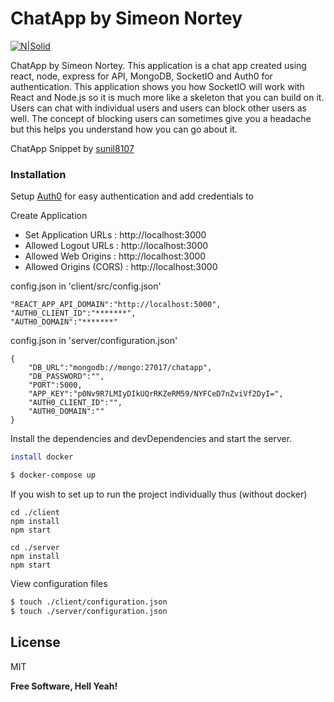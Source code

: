 # ChatApp by Simeon Nortey

[![N|Solid](http://simeon.symliq.com/img/simeon.png)](https://nodesource.com/products/nsolid)



ChatApp by Simeon Nortey. This application is a chat app created using react, node, express for API, MongoDB, SocketIO and Auth0 for authentication. This application shows you how SocketIO will work with React and Node.js so it is much more like a skeleton that you can build on it. Users can chat with individual users and users can block other users as well. The concept of blocking users can sometimes give you a headache but this helps you understand how you can go about it.

ChatApp Snippet by [sunil8107]


 




### Installation

Setup [Auth0] for easy authentication and add credentials to 

Create Application
- Set Application URLs : http://localhost:3000
- Allowed Logout URLs : http://localhost:3000
- Allowed Web Origins : http://localhost:3000
- Allowed Origins (CORS) : http://localhost:3000

config.json in 'client/src/config.json'
```
"REACT_APP_API_DOMAIN":"http://localhost:5000",
"AUTH0_CLIENT_ID":"*******",
"AUTH0_DOMAIN":"*******"
```

config.json in 'server/configuration.json'
```
{
    "DB_URL":"mongodb://mongo:27017/chatapp",
    "DB_PASSWORD":"",
    "PORT":5000,
    "APP_KEY":"p0Nv9R7LMIyDIkUQrRKZeRM59/NYFCeD7nZviVf2DyI=",
    "AUTH0_CLIENT_ID":"",
    "AUTH0_DOMAIN":""
}
```

Install the dependencies and devDependencies and start the server.


```sh
install docker

$ docker-compose up
```

If you wish to set up to run the project individually thus (without docker)
```
cd ./client
npm install
npm start

cd ./server
npm install
npm start
```


View configuration files

```sh
$ touch ./client/configuration.json
$ touch ./server/configuration.json
```







License
----

MIT


**Free Software, Hell Yeah!**

[//]: # (These are reference links used in the body of this note and get stripped out when the markdown processor does its job. There is no need to format nicely because it shouldn't be seen. Thanks SO - http://stackoverflow.com/questions/4823468/store-comments-in-markdown-syntax)


   [dill]: <https://github.com/joemccann/dillinger>
   [sunil8107]: <https://bootsnipp.com/sunil8107>
   [auth0]: <https://auth0.com/signup>
   [git-repo-url]: <https://github.com/joemccann/dillinger.git>
   [john gruber]: <http://daringfireball.net>
   [df1]: <http://daringfireball.net/projects/markdown/>
   [markdown-it]: <https://github.com/markdown-it/markdown-it>
   [Ace Editor]: <http://ace.ajax.org>
   [node.js]: <http://nodejs.org>
   [Twitter Bootstrap]: <http://twitter.github.com/bootstrap/>
   [jQuery]: <http://jquery.com>
   [@tjholowaychuk]: <http://twitter.com/tjholowaychuk>
   [express]: <http://expressjs.com>
   [AngularJS]: <http://angularjs.org>
   [Gulp]: <http://gulpjs.com>
   [React Native]: https://reactnative.dev/

   [PlDb]: <https://github.com/joemccann/dillinger/tree/master/plugins/dropbox/README.md>
   [PlGh]: <https://github.com/joemccann/dillinger/tree/master/plugins/github/README.md>
   [PlGd]: <https://github.com/joemccann/dillinger/tree/master/plugins/googledrive/README.md>
   [PlOd]: <https://github.com/joemccann/dillinger/tree/master/plugins/onedrive/README.md>
   [PlMe]: <https://github.com/joemccann/dillinger/tree/master/plugins/medium/README.md>
   [PlGa]: <https://github.com/RahulHP/dillinger/blob/master/plugins/googleanalytics/README.md>
